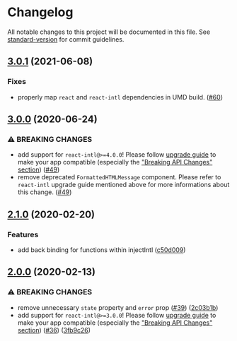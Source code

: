 # Changelog

All notable changes to this project will be documented in this file. See [standard-version](https://github.com/conventional-changelog/standard-version) for commit guidelines.

## [3.0.1](https://github.com/phrase/react-intl-phraseapp/compare/v3.0.0...v3.0.1) (2021-06-08)

### Fixes

* properly map `react` and `react-intl` dependencies in UMD build. ([#60](https://github.com/phrase/react-intl-phraseapp/pull/60))

## [3.0.0](https://github.com/phrase/react-intl-phraseapp/compare/v2.0.1...v3.0.0) (2020-06-24)

### ⚠ BREAKING CHANGES

* add support for `react-intl@>=4.0.0`! Please follow [upgrade guide](https://formatjs.io/docs/react-intl/upgrade-guide-4x) to make your app compatible (especially the ["Breaking API Changes" section](https://formatjs.io/docs/react-intl/upgrade-guide-4x#breaking-api-changes)) ([#49](https://github.com/phrase/react-intl-phraseapp/pull/49))
* remove deprecated `FormattedHTMLMessage` component. Please refer to `react-intl` upgrade guide mentioned above for more informations about this change. ([#49](https://github.com/phrase/react-intl-phraseapp/pull/49))

## [2.1.0](https://github.com/phrase/react-intl-phraseapp/compare/v1.0.0...v2.1.0) (2020-02-20)

### Features

* add back binding for functions within injectIntl ([c50d009](https://github.com/phrase/react-intl-phraseapp/commit/c50d0093441472ad9d037198f22ac4ac589c382d))

## [2.0.0](https://github.com/phrase/react-intl-phraseapp/compare/v1.0.0...v2.0.0) (2020-02-13)

### ⚠ BREAKING CHANGES

* remove unnecessary `state` property and `error` prop ([#39](https://github.com/phrase/react-intl-phraseapp/pull/39)) ([2c03b1b](https://github.com/phrase/react-intl-phraseapp/commit/2c03b1b041e398775e52d57378546557e38a4f81))
* add support for `react-intl@>=3.0.0`! Please follow [upgrade guide](https://formatjs.io/docs/react-intl/upgrade-guide-3x) to make your app compatible (especially the ["Breaking API Changes" section](https://formatjs.io/docs/react-intl/upgrade-guide-3x#breaking-api-changes)) ([#36](https://github.com/phrase/react-intl-phraseapp/pull/36)) ([3fb9c26](https://github.com/phrase/react-intl-phraseapp/commit/3fb9c2612ba164824144bcc08cb4809aae1039a1))
